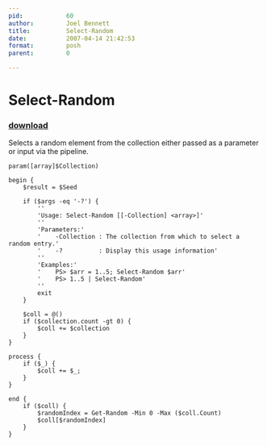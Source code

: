 ```yaml
---
pid:            60
author:         Joel Bennett
title:          Select-Random
date:           2007-04-14 21:42:53
format:         posh
parent:         0

---
```


# Select-Random

### [download](//scripts/60.ps1)

Selects a random element from the collection either passed as a parameter or input via the pipeline.

```posh
param([array]$Collection)
 
begin {
    $result = $Seed
    
    if ($args -eq '-?') {
        ''
        'Usage: Select-Random [[-Collection] <array>]'
        ''
        'Parameters:'
        '    -Collection : The collection from which to select a random entry.'
        '    -?          : Display this usage information'
        ''
        'Examples:'
        '    PS> $arr = 1..5; Select-Random $arr'
        '    PS> 1..5 | Select-Random'
        ''
        exit
    } 
 
    $coll = @()
    if ($collection.count -gt 0) { 
        $coll += $collection
    }
}
 
process {
    if ($_) {
        $coll += $_;
    }
}
 
end {
    if ($coll) {
        $randomIndex = Get-Random -Min 0 -Max ($coll.Count)
        $coll[$randomIndex]
    }
}

```
